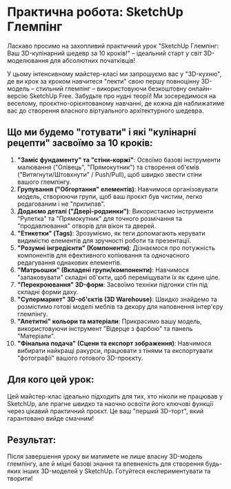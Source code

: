 # Практична робота: SketchUp Глемпінг

Ласкаво просимо на захопливий практичний урок "SketchUp Глемпінг: Ваш 3D-кулінарний шедевр за 10 кроків!" – ідеальний старт у світ 3D-моделювання для абсолютних початківців!

У цьому інтенсивному майстер-класі ми запрошуємо вас у "3D-кухню", де ви крок за кроком навчитеся "пекти" свою першу повноцінну 3D-модель – стильний глемпінг – використовуючи безкоштовну онлайн-версію SketchUp Free. Забудьте про нудні теорії! Ми зосередимося на веселому, проєктно-орієнтованому навчанні, де кожна дія наближатиме вас до створення власного віртуального архітектурного шедевра.

## Що ми будемо "готувати" і які "кулінарні рецепти" засвоїмо за 10 кроків:

1. **"Заміс фундаменту" та "стіни-коржі"**: Освоїмо базові інструменти малювання ("Олівець", "Прямокутник") та створення об'ємів ("Витягнути/Штовхнути" / Push/Pull), щоб швидко звести стіни вашого глемпінгу.
2. **Групування ("Обгортання" елементів)**: Навчимося організовувати модель, створюючи групи, щоб ваш проєкт був чистим, легко редагованим і не "прилипав".
3. **Додаємо деталі ("Двері-родзинки")**: Використаємо інструменти "Рулетка" та "Прямокутник" для точного розмічання та "продавлювання" отворів для вікон та дверей.
4. **"Етикетки" (Tags)**: Зрозуміємо, як теги допомагають керувати видимістю елементів для зручності роботи та презентації.
5. **"Розумні інгредієнти" (Компоненти)**: Дізнаємося про потужність компонентів для ефективного копіювання та одночасного редагування однакових елементів.
6. **"Матрьошки" (Вкладені групи/компоненти)**: Навчимося "запаковувати" складні об'єкти, щоб переміщувати їх як єдине ціле.
7. **"Перекроювання" 3D-форм**: Засвоїмо техніки підгонки стін під складні форми даху.
8. **"Супермаркет" 3D-об'єктів (3D Warehouse)**: Швидко знайдемо та розмістимо готові моделі меблів та декору для наповнення інтер'єру глемпінгу.
9. **"Апетитні" кольори та матеріали**: Прикрасимо вашу модель, використовуючи інструмент "Відерце з фарбою" та панель "Матеріали".
10. **"Фінальна подача" (Сцени та експорт зображення)**: Навчимося вибирати найкращі ракурси, працювати з тінями та експортувати "фотографії" вашого готового 3D-проєкту.

## Для кого цей урок:
Цей майстер-клас ідеально підходить для тих, хто ніколи не працював у SketchUp, але прагне швидко та наочно освоїти його ключові функції через цікавий практичний проєкт. Це ваш "перший 3D-торт", який гарантовано вийде смачним!

## Результат:
Після завершення уроку ви матимете не лише власну 3D-модель глемпінгу, але й міцні базові знання та впевненість для створення будь-яких інших 3D-моделей у SketchUp. Готуйтеся експериментувати та творити! 
